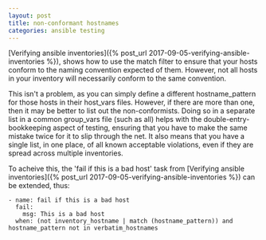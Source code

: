 ```yaml
---
layout: post
title: non-conformant hostnames
categories: ansible testing
---
```


[Verifying ansible inventories]({% post_url 2017-09-05-verifying-ansible-inventories %}), shows how 
to use the match filter to ensure that your hosts conform to the naming convention expected of them.
However, not all hosts in your inventory will necessarily conform to the same convention.

This isn't a problem, as you can simply define a different hostname_pattern for those hosts in their host_vars files.
However, if there are more than one, then it may be better to list out the non-conformists.
Doing so in a separate list in a common group_vars file (such as all) helps with the double-entry-bookkeeping 
aspect of testing, ensuring that you have to make the same mistake twice for it to slip through the net.  It also means that you have a single list, in one place, of all known acceptable violations, even if they are spread across multiple inventories.

To acheive this, the 'fail if this is a bad host' task from [Verifying ansible inventories]({% post_url 2017-09-05-verifying-ansible-inventories %}) can be extended, thus:

```
- name: fail if this is a bad host
  fail: 
    msg: This is a bad host
  when: (not inventory_hostname | match (hostname_pattern)) and hostname_pattern not in verbatim_hostnames
```